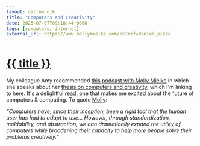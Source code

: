 ```yaml
---
layout: narrow.njk
title: "Computers and Creativity"
date: 2025-07-07T09:18:44+0000
tags: [computers, internet]
external_url: https://www.mollymielke.com/cc?ref=daniel.pizza
---
```


<h1><a href="{{ external_url }}">{{ title }}</a></h1>

My colleague Amy recommended [this podcast with Molly Mielke](https://open.spotify.com/episode/5HoFWZzo4PAzEhF5Tn3WbD?si=d6473d4330894713&ref=daniel.pizza) in which she speaks about her [thesis on computers and creativity](https://www.mollymielke.com/cc?ref=daniel.pizza), which I'm linking to here. It's a delightful read, one that makes me excited about the future of computers & computing. To quote [Molly](https://twitter.com/mollyfmielke?ref=daniel.pizza):

_“Computers have, since their inception, been a rigid tool that the human user has had to adapt to use... However, through standardization, moldability, and abstraction, we can dramatically expand the utility of computers while broadening their capacity to help more people solve their problems creatively.”_